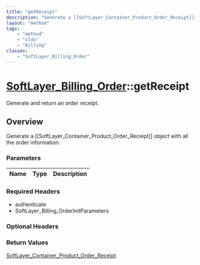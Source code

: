 ```yaml
---
title: "getReceipt"
description: "Generate a [[SoftLayer_Container_Product_Order_Receipt]] object with all the order information."
layout: "method"
tags:
    - "method"
    - "sldn"
    - "Billing"
classes:
    - "SoftLayer_Billing_Order"
---
```

# [SoftLayer_Billing_Order](/reference/services/SoftLayer_Billing_Order)::getReceipt

Generate and return an order receipt.


## Overview 
Generate a [[SoftLayer_Container_Product_Order_Receipt]] object with all the order information. 

### Parameters 
|Name | Type | Description |
| --- | --- | --- |


### Required Headers
* authenticate
* SoftLayer_Billing_OrderInitParameters

### Optional Headers

### Return Values
<a href='/reference/datatypes/SoftLayer_Container_Product_Order_Receipt'>SoftLayer_Container_Product_Order_Receipt </a>

